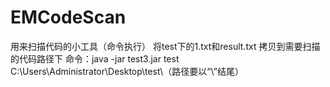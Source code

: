# EMCodeScan
用来扫描代码的小工具（命令执行）
将test下的1.txt和result.txt 拷贝到需要扫描的代码路径下
命令：java -jar test3.jar test C:\Users\Administrator\Desktop\test\（路径要以“\”结尾）
